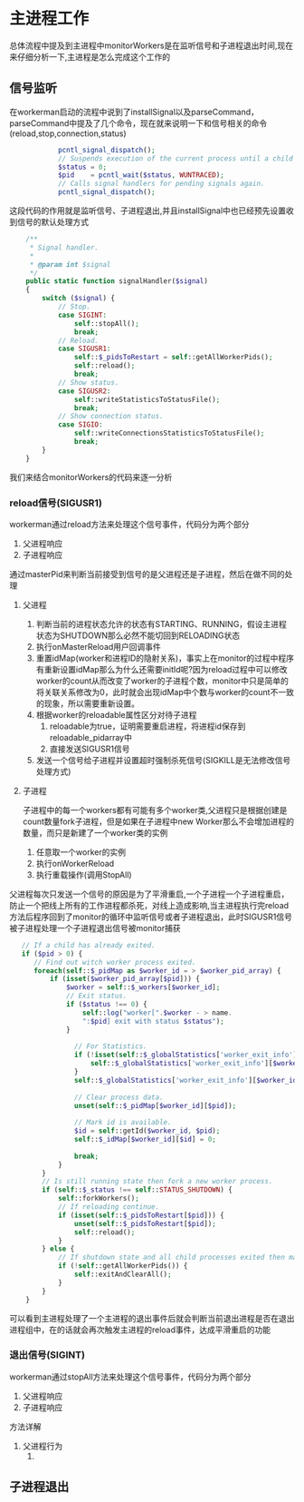 # 主进程工作

总体流程中提及到主进程中monitorWorkers是在监听信号和子进程退出时间,现在来仔细分析一下,主进程是怎么完成这个工作的

## 信号监听

在workerman启动的流程中说到了installSignal以及parseCommand，parseCommand中提及了几个命令，现在就来说明一下和信号相关的命令(reload,stop,connection,status)

```php
            pcntl_signal_dispatch();
            // Suspends execution of the current process until a child has exited, or until a signal is delivered
            $status = 0;
            $pid    = pcntl_wait($status, WUNTRACED);
            // Calls signal handlers for pending signals again.
            pcntl_signal_dispatch();

```

这段代码的作用就是监听信号、子进程退出,并且installSignal中也已经预先设置收到信号的默认处理方式

```php
    /**
     * Signal handler.
     *
     * @param int $signal
     */
    public static function signalHandler($signal)
    {
        switch ($signal) {
            // Stop.
            case SIGINT:
                self::stopAll();
                break;
            // Reload.
            case SIGUSR1:
                self::$_pidsToRestart = self::getAllWorkerPids();
                self::reload();
                break;
            // Show status.
            case SIGUSR2:
                self::writeStatisticsToStatusFile();
                break;
            // Show connection status.
            case SIGIO:
                self::writeConnectionsStatisticsToStatusFile();
                break;
        }
    }
```

我们来结合monitorWorkers的代码来逐一分析

### reload信号(SIGUSR1)

workerman通过reload方法来处理这个信号事件，代码分为两个部分

1. 父进程响应
2. 子进程响应

通过masterPid来判断当前接受到信号的是父进程还是子进程，然后在做不同的处理

1. 父进程

   1. 判断当前的进程状态允许的状态有STARTING、RUNNING，假设主进程状态为SHUTDOWN那么必然不能切回到RELOADING状态
   2. 执行onMasterReload用户回调事件
   3. 重置idMap(worker和进程ID的隐射关系)，事实上在monitor的过程中程序有重新设置idMap那么为什么还需要initId呢?因为reload过程中可以修改worker的count从而改变了worker的子进程个数，monitor中只是简单的将关联关系修改为0，此时就会出现idMap中个数与worker的count不一致的现象，所以需要重新设置。
   4. 根据worker的reloadable属性区分对待子进程
      1. reloadable为true，证明需要重启进程，将进程id保存到reloadable_pidarray中
      2. 直接发送SIGUSR1信号
   5. 发送一个信号给子进程并设置超时强制杀死信号(SIGKILL是无法修改信号处理方式)

2. 子进程

   子进程中的每一个workers都有可能有多个worker类,父进程只是根据创建是count数量fork子进程，但是如果在子进程中new Worker那么不会增加进程的数量，而只是新建了一个worker类的实例

   1. 任意取一个worker的实例
   2. 执行onWorkerReload
   3. 执行重载操作(调用StopAll)

父进程每次只发送一个信号的原因是为了平滑重启,一个子进程一个子进程重启，防止一个把线上所有的工作进程都杀死，对线上造成影响,当主进程执行完reload方法后程序回到了monitor的循环中监听信号或者子进程退出，此时SIGUSR1信号被子进程处理一个子进程退出信号被monitor捕获

```php
   // If a child has already exited.
   if ($pid > 0) {
      // Find out witch worker process exited.
      foreach(self::$_pidMap as $worker_id = > $worker_pid_array) {
          if (isset($worker_pid_array[$pid])) {
              $worker = self::$_workers[$worker_id];
              // Exit status.
              if ($status !== 0) {
                  self::log("worker[".$worker - > name.
                  ":$pid] exit with status $status");
              }
 
            	// For Statistics.
            	if (!isset(self::$_globalStatistics['worker_exit_info'][$worker_id][$status])) {
                	self::$_globalStatistics['worker_exit_info'][$worker_id][$status] = 0;
            	}
            	self::$_globalStatistics['worker_exit_info'][$worker_id][$status]++;
 
            	// Clear process data.
            	unset(self::$_pidMap[$worker_id][$pid]);
 
            	// Mark id is available.
            	$id = self::getId($worker_id, $pid);
            	self::$_idMap[$worker_id][$id] = 0;
 
            	break;
        	}
    	}
    	// Is still running state then fork a new worker process.
    	if (self::$_status !== self::STATUS_SHUTDOWN) {
        	self::forkWorkers();
        	// If reloading continue.
        	if (isset(self::$_pidsToRestart[$pid])) {
            	unset(self::$_pidsToRestart[$pid]);
            	self::reload();
        	}
    	} else {
        	// If shutdown state and all child processes exited then master process exit.
        	if (!self::getAllWorkerPids()) {
            	self::exitAndClearAll();
        	}
    	}
    }
```

可以看到主进程处理了一个主进程的退出事件后就会判断当前退出进程是否在退出进程组中，在的话就会再次触发主进程的reload事件，达成平滑重启的功能

### 退出信号(SIGINT)

workerman通过stopAll方法来处理这个信号事件，代码分为两个部分

1. 父进程响应
2. 子进程响应

方法详解

1. 父进程行为
   1. ​



## 子进程退出


